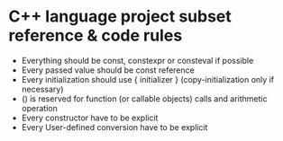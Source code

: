 # C++ language project subset reference & code rules

- Everything should be const, constexpr or consteval if possible
- Every passed value should be const reference
- Every initialization should use { initializer } (copy-initialization only if necessary)
- () is reserved for function (or callable objects) calls and arithmetic operation
- Every constructor have to be explicit
- Every User-defined conversion have to be explicit
